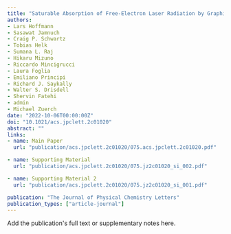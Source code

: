 ```yaml
---
title: "Saturable Absorption of Free-Electron Laser Radiation by Graphite near the Carbon K-Edge"
authors:
- Lars Hoffmann
- Sasawat Jamnuch
- Craig P. Schwartz
- Tobias Helk
- Sumana L. Raj
- Hikaru Mizuno
- Riccardo Mincigrucci
- Laura Foglia
- Emiliano Principi
- Richard J. Saykally
- Walter S. Drisdell
- Shervin Fatehi
- admin
- Michael Zuerch
date: "2022-10-06T00:00:00Z"
doi: "10.1021/acs.jpclett.2c01020"
abstract: ""
links:
- name: Main Paper
  url: "publication/acs.jpclett.2c01020/075.acs.jpclett.2c01020.pdf"

- name: Supporting Material
  url: "publication/acs.jpclett.2c01020/075.jz2c01020_si_002.pdf"

- name: Supporting Material 2
  url: "publication/acs.jpclett.2c01020/075.jz2c01020_si_001.pdf"

publication: "The Journal of Physical Chemistry Letters"
publication_types: ["article-journal"]
---
```


Add the publication's full text or supplementary notes here.
